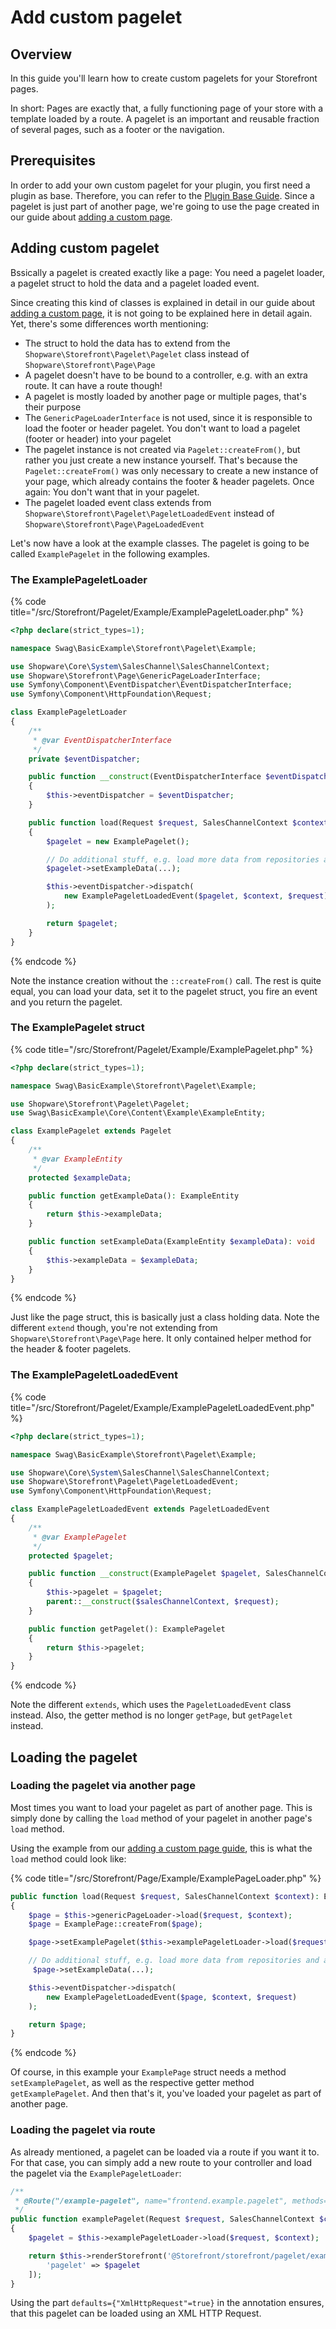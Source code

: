 # Add custom pagelet

## Overview

In this guide you'll learn how to create custom pagelets for your Storefront pages.

In short: Pages are exactly that, a fully functioning page of your store with a template loaded by a route.
A pagelet is an important and reusable fraction of several pages, such as a footer or the navigation.

## Prerequisites

In order to add your own custom pagelet for your plugin, you first need a plugin as base.
Therefore, you can refer to the [Plugin Base Guide](../plugin-base-guide.md).
Since a pagelet is just part of another page, we're going to use the page created in our guide about [adding a custom page](./add-custom-page.md).

## Adding custom pagelet

Bssically a pagelet is created exactly like a page:
You need a pagelet loader, a pagelet struct to hold the data and a pagelet loaded event.

Since creating this kind of classes is explained in detail in our guide about [adding a custom page](./add-custom-page.md), it is not going to be
explained here in detail again.
Yet, there's some differences worth mentioning:

- The struct to hold the data has to extend from the `Shopware\Storefront\Pagelet\Pagelet` class instead of `Shopware\Storefront\Page\Page`
- A pagelet doesn't have to be bound to a controller, e.g. with an extra route. It can have a route though!
- A pagelet is mostly loaded by another page or multiple pages, that's their purpose
- The `GenericPageLoaderInterface` is not used, since it is responsible to load the footer or header pagelet. You don't want to load
a pagelet (footer or header) into your pagelet
- The pagelet instance is not created via `Pagelet::createFrom()`, but rather you just create a new instance yourself. That's because the
`Pagelet::createFrom()` was only necessary to create a new instance of your page, which already contains the footer & header pagelets.
Once again: You don't want that in your pagelet.
- The pagelet loaded event class extends from `Shopware\Storefront\Pagelet\PageletLoadedEvent` instead of `Shopware\Storefront\Page\PageLoadedEvent`

Let's now have a look at the example classes.
The pagelet is going to be called `ExamplePagelet` in the following examples.

### The ExamplePageletLoader

{% code title="<plugin root>/src/Storefront/Pagelet/Example/ExamplePageletLoader.php" %}
```php
<?php declare(strict_types=1);

namespace Swag\BasicExample\Storefront\Pagelet\Example;

use Shopware\Core\System\SalesChannel\SalesChannelContext;
use Shopware\Storefront\Page\GenericPageLoaderInterface;
use Symfony\Component\EventDispatcher\EventDispatcherInterface;
use Symfony\Component\HttpFoundation\Request;

class ExamplePageletLoader
{
    /**
     * @var EventDispatcherInterface
     */
    private $eventDispatcher;

    public function __construct(EventDispatcherInterface $eventDispatcher)
    {
        $this->eventDispatcher = $eventDispatcher;
    }

    public function load(Request $request, SalesChannelContext $context): ExamplePagelet
    {
        $pagelet = new ExamplePagelet();

        // Do additional stuff, e.g. load more data from repositories and add it to page
        $pagelet->setExampleData(...);

        $this->eventDispatcher->dispatch(
            new ExamplePageletLoadedEvent($pagelet, $context, $request)
        );

        return $pagelet;
    }
}
```
{% endcode %}

Note the instance creation without the `::createFrom()` call. The rest is quite equal, you can load your data,
set it to the pagelet struct, you fire an event and you return the pagelet.

### The ExamplePagelet struct

{% code title="<plugin root>/src/Storefront/Pagelet/Example/ExamplePagelet.php" %}
```php
<?php declare(strict_types=1);

namespace Swag\BasicExample\Storefront\Pagelet\Example;

use Shopware\Storefront\Pagelet\Pagelet;
use Swag\BasicExample\Core\Content\Example\ExampleEntity;

class ExamplePagelet extends Pagelet
{
    /**
     * @var ExampleEntity
     */
    protected $exampleData;

    public function getExampleData(): ExampleEntity
    {
        return $this->exampleData;
    }

    public function setExampleData(ExampleEntity $exampleData): void
    {
        $this->exampleData = $exampleData;
    }
}
```
{% endcode %}

Just like the page struct, this is basically just a class holding data. Note the different `extend` though,
you're not extending from `Shopware\Storefront\Page\Page` here. It only contained helper method for the header & footer
pagelets.

### The ExamplePageletLoadedEvent

{% code title="<plugin root>/src/Storefront/Pagelet/Example/ExamplePageletLoadedEvent.php" %}
```php
<?php declare(strict_types=1);

namespace Swag\BasicExample\Storefront\Pagelet\Example;

use Shopware\Core\System\SalesChannel\SalesChannelContext;
use Shopware\Storefront\Pagelet\PageletLoadedEvent;
use Symfony\Component\HttpFoundation\Request;

class ExamplePageletLoadedEvent extends PageletLoadedEvent
{
    /**
     * @var ExamplePagelet
     */
    protected $pagelet;

    public function __construct(ExamplePagelet $pagelet, SalesChannelContext $salesChannelContext, Request $request)
    {
        $this->pagelet = $pagelet;
        parent::__construct($salesChannelContext, $request);
    }

    public function getPagelet(): ExamplePagelet
    {
        return $this->pagelet;
    }
}
```
{% endcode %}

Note the different `extends`, which uses the `PageletLoadedEvent` class instead.
Also, the getter method is no longer `getPage`, but `getPagelet` instead.

## Loading the pagelet

### Loading the pagelet via another page

Most times you want to load your pagelet as part of another page.
This is simply done by calling the `load` method of your pagelet in another page's `load` method.

Using the example from our [adding a custom page guide](./add-custom-page.md), this is what the `load` method could look like:

{% code title="<plugin root>/src/Storefront/Page/Example/ExamplePageLoader.php" %}
```php
public function load(Request $request, SalesChannelContext $context): ExamplePage
{
    $page = $this->genericPageLoader->load($request, $context);
    $page = ExamplePage::createFrom($page);

    $page->setExamplePagelet($this->examplePageletLoader->load($request, $context));

    // Do additional stuff, e.g. load more data from repositories and add it to page
     $page->setExampleData(...);

    $this->eventDispatcher->dispatch(
        new ExamplePageletLoadedEvent($page, $context, $request)
    );

    return $page;
}
```
{% endcode %}

Of course, in this example your `ExamplePage` struct needs a method `setExamplePagelet`, as well as the respective getter method `getExamplePagelet`.
And then that's it, you've loaded your pagelet as part of another page.

### Loading the pagelet via route

As already mentioned, a pagelet can be loaded via a route if you want it to.
For that case, you can simply add a new route to your controller and load the pagelet via the `ExamplePageletLoader`:

```php
/**
 * @Route("/example-pagelet", name="frontend.example.pagelet", methods={"POST"}, defaults={"XmlHttpRequest"=true})
 */
public function examplePagelet(Request $request, SalesChannelContext $context): Response
{
    $pagelet = $this->examplePageletLoader->load($request, $context);

    return $this->renderStorefront('@Storefront/storefront/pagelet/example/index.html.twig', [
        'pagelet' => $pagelet
    ]);
}
```

Using the part `defaults={"XmlHttpRequest"=true}` in the annotation ensures, that this pagelet can be loaded using an XML HTTP Request.